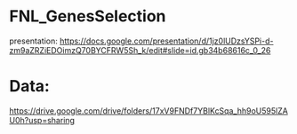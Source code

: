 # FNL_GenesSelection
presentation: https://docs.google.com/presentation/d/1jz0lUDzsYSPi-d-zm9aZRZiEDOimzQ70BYCFRW5Sh_k/edit#slide=id.gb34b68616c_0_26
# Data:
https://drive.google.com/drive/folders/17xV9FNDf7YBlKcSqa_hh9oU595lZAU0h?usp=sharing
